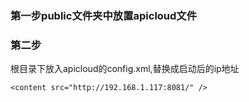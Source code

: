### 第一步public文件夹中放置apicloud文件
### 第二步
根目录下放入apicloud的config.xml,替换成启动后的ip地址
````
<content src="http://192.168.1.117:8081/" />
````